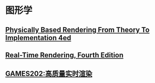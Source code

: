 # 图形学

## [Physically Based Rendering From Theory To Implementation 4ed](pbrt4ed/pbrt4ed.md)

## [Real-Time Rendering, Fourth Edition](rtr4/rtr4.md)

## [GAMES202:高质量实时渲染](GAMES202/GAMES202.md)
